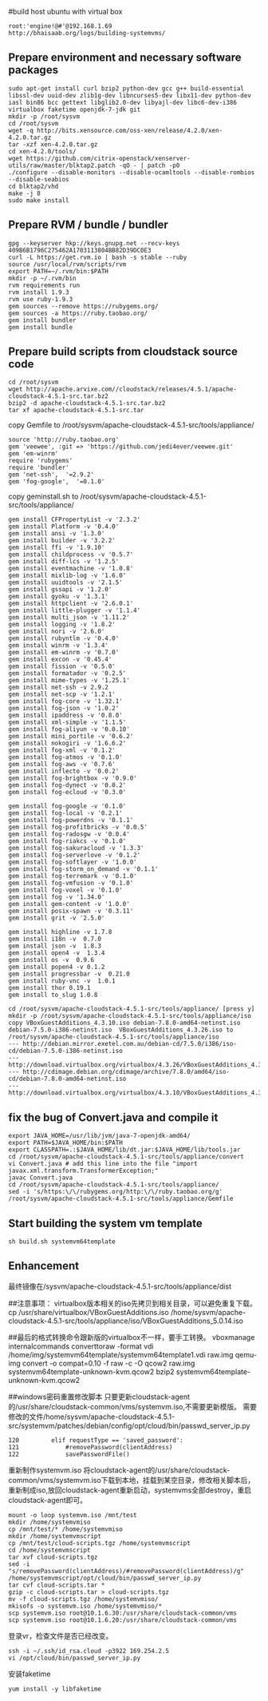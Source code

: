 #build host ubuntu with virtual box
```
root:'engine!@#'@192.168.1.69
http://bhaisaab.org/logs/building-systemvms/
```
## Prepare environment and necessary software packages
```
sudo apt-get install curl bzip2 python-dev gcc g++ build-essential libssl-dev uuid-dev zlib1g-dev libncurses5-dev libx11-dev python-dev iasl bin86 bcc gettext libglib2.0-dev libyajl-dev libc6-dev-i386 virtualbox faketime openjdk-7-jdk git
mkdir -p /root/sysvm
cd /root/sysvm
wget -q http://bits.xensource.com/oss-xen/release/4.2.0/xen-4.2.0.tar.gz
tar -xzf xen-4.2.0.tar.gz
cd xen-4.2.0/tools/
wget https://github.com/citrix-openstack/xenserver-utils/raw/master/blktap2.patch -qO - | patch -p0
./configure --disable-monitors --disable-ocamltools --disable-rombios --disable-seabios
cd blktap2/vhd
make -j 8
sudo make install
```

## Prepare RVM / bundle / bundler
```
gpg --keyserver hkp://keys.gnupg.net --recv-keys 409B6B1796C275462A1703113804BB82D39DC0E3
curl -L https://get.rvm.io | bash -s stable --ruby
source /usr/local/rvm/scripts/rvm
export PATH=~/.rvm/bin:$PATH
mkdir -p ~/.rvm/bin
rvm requirements run
rvm install 1.9.3
rvm use ruby-1.9.3
gem sources --remove https://rubygems.org/
gem sources -a https://ruby.taobao.org/
gem install bundler
gem install bundle
```
## Prepare build scripts from cloudstack source code
```
cd /root/sysvm
wget http://apache.arvixe.com//cloudstack/releases/4.5.1/apache-cloudstack-4.5.1-src.tar.bz2
bzip2 -d apache-cloudstack-4.5.1-src.tar.bz2
tar xf apache-cloudstack-4.5.1-src.tar
```
copy Gemfile to /root/sysvm/apache-cloudstack-4.5.1-src/tools/appliance/
```
source 'http://ruby.taobao.org' 
gem 'veewee', :git => 'https://github.com/jedi4ever/veewee.git' 
gem 'em-winrm' 
require 'rubygems' 
require 'bundler' 
gem 'net-ssh',  '=2.9.2' 
gem 'fog-google',  '=0.1.0'
```
copy geminstall.sh to /root/sysvm/apache-cloudstack-4.5.1-src/tools/appliance/
```
gem install CFPropertyList -v '2.3.2' 
gem install Platform -v '0.4.0' 
gem install ansi -v '1.3.0' 
gem install builder -v '3.2.2' 
gem install ffi -v '1.9.10' 
gem install childprocess -v '0.5.7' 
gem install diff-lcs -v '1.2.5' 
gem install eventmachine -v '1.0.8' 
gem install mixlib-log -v '1.6.0' 
gem install uuidtools -v '2.1.5' 
gem install gssapi -v '1.2.0' 
gem install gyoku -v '1.3.1' 
gem install httpclient -v '2.6.0.1' 
gem install little-plugger -v '1.1.4' 
gem install multi_json -v '1.11.2' 
gem install logging -v '1.8.2' 
gem install nori -v '2.6.0' 
gem install rubyntlm -v '0.4.0' 
gem install winrm -v '1.3.4' 
gem install em-winrm -v '0.7.0' 
gem install excon -v '0.45.4' 
gem install fission -v '0.5.0' 
gem install formatador -v '0.2.5' 
gem install mime-types -v '1.25.1' 
gem install net-ssh -v 2.9.2 
gem install net-scp -v '1.2.1' 
gem install fog-core -v '1.32.1' 
gem install fog-json -v '1.0.2' 
gem install ipaddress -v '0.8.0' 
gem install xml-simple -v '1.1.5' 
gem install fog-aliyun -v '0.0.10' 
gem install mini_portile -v '0.6.2' 
gem install nokogiri -v '1.6.6.2' 
gem install fog-xml -v '0.1.2' 
gem install fog-atmos -v '0.1.0' 
gem install fog-aws -v '0.7.6' 
gem install inflecto -v '0.0.2' 
gem install fog-brightbox -v '0.9.0' 
gem install fog-dynect -v '0.0.2' 
gem install fog-ecloud -v '0.3.0' 

gem install fog-google -v '0.1.0' 
gem install fog-local -v '0.2.1' 
gem install fog-powerdns -v '0.1.1' 
gem install fog-profitbricks -v '0.0.5' 
gem install fog-radosgw -v '0.0.4' 
gem install fog-riakcs -v '0.1.0' 
gem install fog-sakuracloud -v '1.3.3' 
gem install fog-serverlove -v '0.1.2' 
gem install fog-softlayer -v '1.0.0' 
gem install fog-storm_on_demand -v '0.1.1' 
gem install fog-terremark -v '0.1.0' 
gem install fog-vmfusion -v '0.1.0' 
gem install fog-voxel -v '0.1.0' 
gem install fog -v '1.34.0' 
gem install gem-content -v '1.0.0' 
gem install posix-spawn -v '0.3.11' 
gem install grit -v '2.5.0' 

gem install highline -v 1.7.8 
gem install i18n -v  0.7.0 
gem install json -v  1.8.3 
gem install open4 -v  1.3.4 
gem install os -v  0.9.6 
gem install popen4 -v 0.1.2 
gem install progressbar -v  0.21.0 
gem install ruby-vnc -v  1.0.1 
gem install thor 0.19.1 
gem install to_slug 1.0.8
```
```
cd /root/sysvm/apache-cloudstack-4.5.1-src/tools/appliance/ [press y]
mkdir -p /root/sysvm/apache-cloudstack-4.5.1-src/tools/appliance/iso
copy VBoxGuestAdditions_4.3.10.iso debian-7.8.0-amd64-netinst.iso debian-7.5.0-i386-netinst.iso  VBoxGuestAdditions_4.3.26.iso to /root/sysvm/apache-cloudstack-4.5.1-src/tools/appliance/iso
--- http://debian.mirror.exetel.com.au/debian-cd/7.5.0/i386/iso-cd/debian-7.5.0-i386-netinst.iso
--- http://download.virtualbox.org/virtualbox/4.3.26/VBoxGuestAdditions_4.3.26.iso
--- http://cdimage.debian.org/cdimage/archive/7.8.0/amd64/iso-cd/debian-7.8.0-amd64-netinst.iso
--- http://download.virtualbox.org/virtualbox/4.3.10/VBoxGuestAdditions_4.3.10.iso
```
## fix the bug of Convert.java and compile it
```
export JAVA_HOME=/usr/lib/jvm/java-7-openjdk-amd64/
export PATH=$JAVA_HOME/bin:$PATH
export CLASSPATH=.:$JAVA_HOME/lib/dt.jar:$JAVA_HOME/lib/tools.jar
cd /root/sysvm/apache-cloudstack-4.5.1-src/tools/appliance/convert
vi Convert.java # add this line into the file "import javax.xml.transform.TransformerException;"
javac Convert.java
cd /root/sysvm/apache-cloudstack-4.5.1-src/tools/appliance/
sed -i 's/https:\/\/rubygems.org/http:\/\/ruby.taobao.org/g' /root/sysvm/apache-cloudstack-4.5.1-src/tools/appliance/Gemfile
```
## Start building the system vm template
```
sh build.sh systemvm64template
```

## Enhancement
最终镜像在/sysvm/apache-cloudstack-4.5.1-src/tools/appliance/dist


##注意事项：
virtualbox版本相关的iso先拷贝到相关目录，可以避免重复下载。
cp /usr/share/virtualbox/VBoxGuestAdditions.iso /home/sysvm/apache-cloudstack-4.5.1-src/tools/appliance/iso/VBoxGuestAdditions_5.0.14.iso

##最后的格式转换命令跟新版的virtualbox不一样，要手工转换。
vboxmanage internalcommands converttoraw -format vdi /home/img/systemvm64template/systemvm64template1.vdi raw.img
qemu-img convert -o compat=0.10 -f raw -c -O qcow2 raw.img systemvm64template-unknown-kvm.qcow2
bzip2 systemvm64template-unknown-kvm.qcow2

##windows密码重置修改脚本
只要更新cloudstack-agent的/usr/share/cloudstack-common/vms/systemvm.iso,不需要更新模版。
需要修改的文件/home/sysvm/apache-cloudstack-4.5.1-src/systemvm/patches/debian/config/opt/cloud/bin/passwd_server_ip.py
```
120         elif requestType == 'saved_password':
121             #removePassword(clientAddress)
122             savePasswordFile()
```
重新制作systemvm.iso
将cloudstack-agent的/usr/share/cloudstack-common/vms/systemvm.iso下载到本地，挂载到某空目录，修改相关脚本后，重新制成iso,放回cloudstack-agent重新启动，systemvms全部destroy，重启cloudstack-agent即可。
```
mount -o loop systemvm.iso /mnt/test
mkdir /home/systemvmiso
cp /mnt/test/* /home/systemvmiso
mkdir /home/systemvmscript
cp /mnt/test/cloud-scripts.tgz /home/systemvmscript
cd /home/systemvmscript
tar xvf cloud-scripts.tgz
sed -i "s/removePassword(clientAddress)/#removePassword(clientAddress)/g" /home/systemvmscript/opt/cloud/bin/passwd_server_ip.py
tar cvf cloud-scripts.tar *
gzip -c cloud-scripts.tar > cloud-scripts.tgz
mv -f cloud-scripts.tgz /home/systemvmiso/
mkisofs -o systemvm.iso /home/systemvmiso/*
scp systemvm.iso root@10.1.6.30:/usr/share/cloudstack-common/vms
scp systemvm.iso root@10.1.6.20:/usr/share/cloudstack-common/vms
```
登录vr，检查文件是否已经改变。
```
ssh -i ~/.ssh/id_rsa.cloud -p3922 169.254.2.5
vi /opt/cloud/bin/passwd_server_ip.py
```
安装faketime
```
yum install -y libfaketime
```

